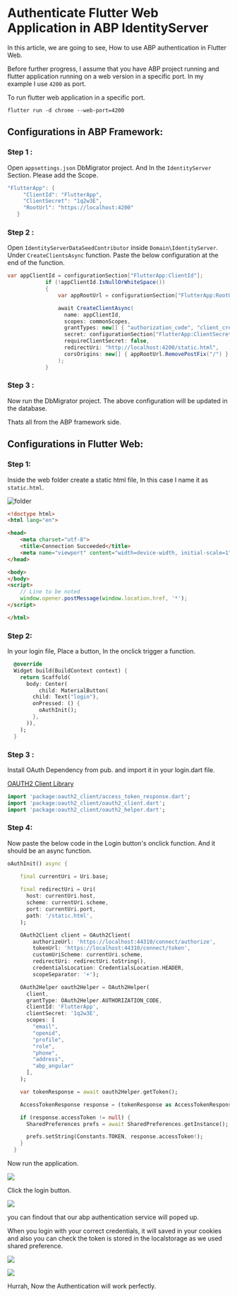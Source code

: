 # Authenticate Flutter Web Application in ABP IdentityServer

In this article, we are going to see, How to use ABP authentication in Flutter Web.

Before further progress, I assume that you have ABP project running and flutter application running on a web version in a specific port. In my example I use `4200` as port.

To run flutter web application in a specific port. 
```
flutter run -d chrome --web-port=4200
```

## Configurations in ABP Framework:

### **Step 1 :**
   Open `appsettings.json` DbMigrator project. And In the `IdentityServer` Section. Please add the Scope.

   ```c#
"FlutterApp": {
        "ClientId": "FlutterApp",
        "ClientSecret": "1q2w3E",
        "RootUrl": "https://localhost:4200"
      }
   ```

### **Step 2 :**
Open `IdentityServerDataSeedContributor` inside `Domain\IdentityServer`. Under `CreateClientsAsync` function. Paste the below configuration at the end of the function.

```c#
var appClientId = configurationSection["FlutterApp:ClientId"];
            if (!appClientId.IsNullOrWhiteSpace())
            {
                var appRootUrl = configurationSection["FlutterApp:RootUrl"].TrimEnd('/');

                await CreateClientAsync(
                  name: appClientId,
                  scopes: commonScopes,
                  grantTypes: new[] { "authorization_code", "client_credentials" },
                  secret: configurationSection["FlutterApp:ClientSecret"]?.Sha256(),
                  requireClientSecret: false,
                  redirectUri: "http://localhost:4200/static.html",
                  corsOrigins: new[] { appRootUrl.RemovePostFix("/") }
                );
            }
```
### **Step 3 :**
Now run the DbMigrator project. The above configuration will be updated in the database.

Thats all from the ABP framework side.

## Configurations in Flutter Web:

### Step 1:
Inside the web folder create a static html file, In this case I name it as `static.html`.

![folder](./img/static.PNG )

```html
<!doctype html>
<html lang="en">

<head>
    <meta charset="utf-8">
    <title>Connection Succeeded</title>
    <meta name="viewport" content="width=device-width, initial-scale=1">
</head>

<body>
</body>
<script>
    // Line to be noted
    window.opener.postMessage(window.location.href, '*');
</script>

</html>
```

### **Step 2:**
In your login file, Place a button, In the onclick trigger a function.

```dart
  @override
  Widget build(BuildContext context) {
    return Scaffold(
      body: Center(
          child: MaterialButton(
        child: Text("login"),
        onPressed: () {
          oAuthInit();
        },
      )),
    );
  }
```

### **Step 3 :**
Install OAuth Dependency from pub. and import it in your login.dart file.

[OAUTH2 Client Library](https://pub.dev/packages/oauth2)

```dart
import 'package:oauth2_client/access_token_response.dart';
import 'package:oauth2_client/oauth2_client.dart';
import 'package:oauth2_client/oauth2_helper.dart';
```

### **Step 4:**
Now paste the below code in the Login button's onclick function. And it should be an async function.

```dart
oAuthInit() async {

    final currentUri = Uri.base;
    
    final redirectUri = Uri(
      host: currentUri.host,
      scheme: currentUri.scheme,
      port: currentUri.port,
      path: '/static.html',
    );

    OAuth2Client client = OAuth2Client(
        authorizeUrl: 'https://localhost:44310/connect/authorize',
        tokenUrl: 'https://localhost:44310/connect/token',
        customUriScheme: currentUri.scheme,
        redirectUri: redirectUri.toString(),
        credentialsLocation: CredentialsLocation.HEADER,
        scopeSeparator: '+');

    OAuth2Helper oauth2Helper = OAuth2Helper(
      client,
      grantType: OAuth2Helper.AUTHORIZATION_CODE,
      clientId: 'FlutterApp',
      clientSecret: '1q2w3E',
      scopes: [
        "email",
        "openid",
        "profile",
        "role",
        "phone",
        "address",
        "abp_angular"
      ],
    );

    var tokenResponse = await oauth2Helper.getToken();

    AccessTokenResponse response = (tokenResponse as AccessTokenResponse);

    if (response.accessToken != null) {
      SharedPreferences prefs = await SharedPreferences.getInstance();

      prefs.setString(Constants.TOKEN, response.accessToken!);
    }
  }
```

Now run the application.

![](img/result.png)

Click the login button.

![](img/result2.png)

you can findout that our abp authentication service will poped up.

When you login with your correct credentials, it will saved in your cookies and also you can check the token is stored in the localstorage as we used shared preference.

![](img/re.png)

![](img/r.png)

Hurrah, Now the Authentication will work perfectly.